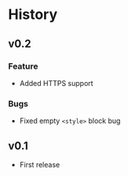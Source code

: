 # History

## v0.2

### Feature

- Added HTTPS support

### Bugs

- Fixed empty `<style>` block bug

## v0.1

- First release